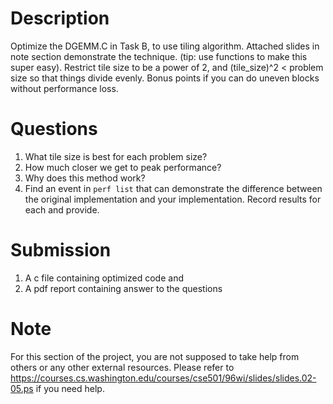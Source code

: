 # Description

Optimize the DGEMM.C in Task B, to use tiling algorithm. Attached slides in note section demonstrate the technique. (tip: use functions to make this super easy). Restrict tile size to be a power of 2, and (tile_size)^2 < problem size so that things divide evenly. Bonus points if you can do uneven blocks without performance loss.

# Questions
1. What tile size is best for each problem size? 
2. How much closer we get to peak performance? 
3. Why does this method work? 
4. Find an event in `perf list` that can demonstrate the difference between the original implementation and your implementation. Record results for each and provide. 

# Submission
1. A c file containing optimized code and 
2. A pdf report containing answer to the questions

# Note

For this section of the project, you are not supposed to take help from others or any other external resources. Please refer to https://courses.cs.washington.edu/courses/cse501/96wi/slides/slides.02-05.ps if you need help.
